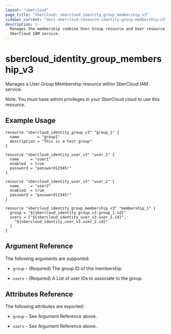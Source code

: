 ```yaml
---
layout: "sbercloud"
page_title: "SberCloud: sbercloud_identity_group_membership_v3"
sidebar_current: "docs-sbercloud-resource-identity-group-membership-v3"
description: |-
  Manages the membership combine User Group resource and User resource  within
  SberCloud IAM service.
---
```


# sbercloud\_identity\_group_membership_v3

Manages a User Group Membership resource within SberCloud IAM service.

Note: You _must_ have admin privileges in your SberCloud cloud to use
this resource.

## Example Usage

```hcl
resource "sbercloud_identity_group_v3" "group_1" {
  name        = "group1"
  description = "This is a test group"
}

resource "sbercloud_identity_user_v3" "user_1" {
  name     = "user1"
  enabled  = true
  password = "password12345!"
}

resource "sbercloud_identity_user_v3" "user_2" {
  name     = "user2"
  enabled  = true
  password = "password12345!"
}

resource "sbercloud_identity_group_membership_v3" "membership_1" {
  group = "${sbercloud_identity_group_v3.group_1.id}"
  users = ["${sbercloud_identity_user_v3.user_1.id}",
    "${sbercloud_identity_user_v3.user_2.id}"
  ]
}
```

## Argument Reference

The following arguments are supported:

* `group` - (Required) The group ID of this membership. 

* `users` - (Required) A List of user IDs to associate to the group.

## Attributes Reference

The following attributes are exported:

* `group` - See Argument Reference above.

* `users` - See Argument Reference above.

